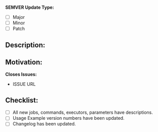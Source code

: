 
**SEMVER Update Type:**

- [ ] Major
- [ ] Minor
- [ ] Patch

## Description:

<!---
  Describe your changes in detail, preferably in an imperative mood,
  i.e., "add `commandA` to `jobB`"
 -->

## Motivation:

<!---
  Share any open issues this PR references or otherwise describe the motivation to submit this pull request.
 -->

 **Closes Issues:**

-  ISSUE URL

## Checklist:

<!--
	Thank you for contributing to CircleCI Orbs!
	before submitting your a request, please go through the following
	items and place an x in the [ ] if they have been completed
-->

- [ ] All new jobs, commands, executors, parameters have descriptions.
- [ ] Usage Example version numbers have been updated.
- [ ] Changelog has been updated.
